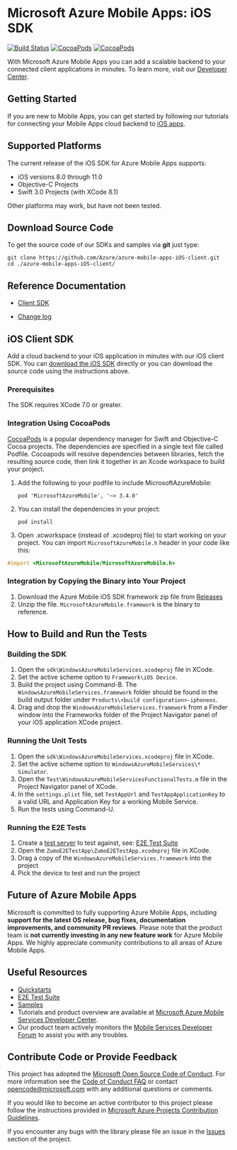 # Microsoft Azure Mobile Apps: iOS SDK

[![Build Status](https://travis-ci.org/Azure/azure-mobile-apps-ios-client.svg?branch=master)](https://travis-ci.org/Azure/azure-mobile-apps-ios-client)
[![CocoaPods](https://img.shields.io/cocoapods/v/MicrosoftAzureMobile.svg?maxAge=2592000)](https://cocoapods.org/pods/MicrosoftAzureMobile)
[![CocoaPods](https://img.shields.io/cocoapods/dt/MicrosoftAzureMobile.svg)](https://cocoapods.org/pods/MicrosoftAzureMobile)

With Microsoft Azure Mobile Apps you can add a scalable backend to your connected client applications in minutes. To learn more, visit our [Developer Center](http://azure.microsoft.com/en-us/develop/mobile).

## Getting Started

If you are new to Mobile Apps, you can get started by following our tutorials for connecting your Mobile
Apps cloud backend to [iOS apps](https://azure.microsoft.com/en-us/documentation/articles/app-service-mobile-ios-get-started/).

## Supported Platforms

The current release of the iOS SDK for Azure Mobile Apps supports:

* iOS versions 8.0 through 11.0
* Objective-C Projects
* Swift 3.0 Projects (with XCode 8.1)

Other platforms may work, but have not been tested.

## Download Source Code

To get the source code of our SDKs and samples via **git** just type:

    git clone https://github.com/Azure/azure-mobile-apps-iOS-client.git
    cd ./azure-mobile-apps-iOS-client/

## Reference Documentation

* [Client SDK](http://cocoadocs.org/docsets/MicrosoftAzureMobile/)

* [Change log](CHANGELOG.md)

## iOS Client SDK

Add a cloud backend to your iOS application in minutes with our iOS client SDK. You can [download the iOS SDK](https://go.microsoft.com/fwLink/?LinkID=529823&clcid=0x409) directly or you can download the source code using the instructions above.

### Prerequisites

The SDK requires XCode 7.0 or greater.

### Integration Using CocoaPods

[CocoaPods](https://cocoapods.org/) is a popular dependency manager for Swift and Objective-C Cocoa projects. The dependencies are specified in a single text file called Podfile. Cocoapods will resolve dependencies between libraries, fetch the resulting source code, then link it together in an Xcode workspace to build your project.

1. Add the following to your podfile to include MicrosoftAzureMobile:

    `pod 'MicrosoftAzureMobile', '~> 3.4.0'`

2. You can install the dependencies in your project: 

    `pod install`

3. Open .xcworkspace (instead of .xcodeproj file) to start working on your project. You can import `MicrosoftAzureMobile.h` header in your code like this:

```Objective-C 
#import <MicrosoftAzureMobile/MicrosoftAzureMobile.h>
```

### Integration by Copying the Binary into Your Project

1. Download the Azure Mobile iOS SDK framework zip file from [Releases](https://github.com/Azure/azure-mobile-apps-ios-client/releases)
2. Unzip the file. `MicrosoftAzureMobile.framework` is the binary to reference.

## How to Build and Run the Tests

### Building the SDK

1. Open the ```sdk\WindowsAzureMobileServices.xcodeproj``` file in XCode.
2. Set the active scheme option to ```Framework\iOS Device```.
3. Build the project using Command-B. The ```WindowsAzureMobileServices.framework``` folder should be found in the build output folder under ```Products\<build configuration>-iphoneos```.
4. Drag and drop the ```WindowsAzureMobileServices.framework``` from a Finder window into the Frameworks folder of the Project Navigator panel of your iOS application XCode project.

### Running the Unit Tests

1. Open the ```sdk\WindowsAzureMobileServices.xcodeproj``` file in XCode.
2. Set the active scheme option to ```WindowsAzureMobileServices\* Simulator```.
3. Open the ```Test\WindowsAzureMobileServicesFunctionalTests.m``` file in the Project Navigator panel of XCode.
4. In the ```settings.plist``` file, set ```TestAppUrl``` and ```TestAppApplicationKey``` to a valid URL and Application Key for a working Mobile Service.
5. Run the tests using Command-U.

### Running the E2E Tests

1. Create a [test server](https://github.com/Azure/azure-mobile-apps-net-server/tree/master/e2etest) to test against, see: [E2E Test Suite](e2etest)
2. Open the ```ZumoE2ETestApp\ZumoE2ETestApp.xcodeproj``` file in XCode.
3. Drag a copy of the ```WindowsAzureMobileServices.framework``` into the project
4. Pick the device to test and run the project

## Future of Azure Mobile Apps
 
Microsoft is committed to fully supporting Azure Mobile Apps, including **support for the latest OS release, bug fixes, documentation improvements, and community PR reviews**. Please note that the product team is **not currently investing in any new feature work** for Azure Mobile Apps. We highly appreciate community contributions to all areas of Azure Mobile Apps. 

## Useful Resources

* [Quickstarts](https://github.com/Azure/azure-mobile-apps-quickstarts)
* [E2E Test Suite](e2etest)
* [Samples](https://github.com/Azure/mobile-services-samples)
* Tutorials and product overview are available at [Microsoft Azure Mobile Services Developer Center](http://azure.microsoft.com/en-us/develop/mobile).
* Our product team actively monitors the [Mobile Services Developer Forum](http://social.msdn.microsoft.com/Forums/en-US/azuremobile/) to assist you with any troubles.

## Contribute Code or Provide Feedback
This project has adopted the [Microsoft Open Source Code of Conduct](https://opensource.microsoft.com/codeofconduct/). For more information see the [Code of Conduct FAQ](https://opensource.microsoft.com/codeofconduct/faq/) or contact [opencode@microsoft.com](mailto:opencode@microsoft.com) with any additional questions or comments.

If you would like to become an active contributor to this project please follow the instructions provided in [Microsoft Azure Projects Contribution Guidelines](http://azure.github.com/guidelines.html).

If you encounter any bugs with the library please file an issue in the [Issues](https://github.com/Azure/azure-mobile-apps-ios-client/issues) section of the project.
